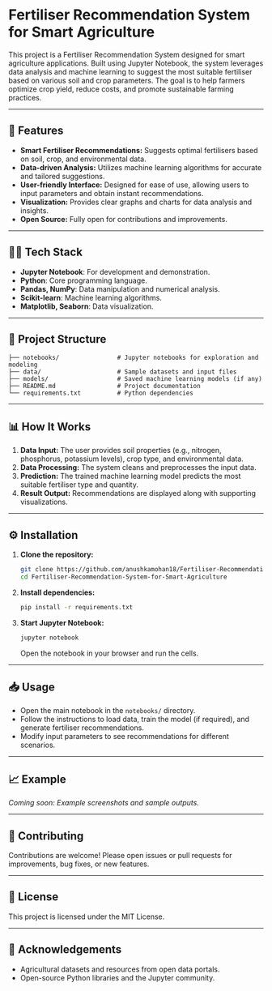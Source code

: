 # Fertiliser Recommendation System for Smart Agriculture

This project is a Fertiliser Recommendation System designed for smart agriculture applications. Built using Jupyter Notebook, the system leverages data analysis and machine learning to suggest the most suitable fertiliser based on various soil and crop parameters. The goal is to help farmers optimize crop yield, reduce costs, and promote sustainable farming practices.

---

## 🚀 Features

- **Smart Fertiliser Recommendations:** Suggests optimal fertilisers based on soil, crop, and environmental data.
- **Data-driven Analysis:** Utilizes machine learning algorithms for accurate and tailored suggestions.
- **User-friendly Interface:** Designed for ease of use, allowing users to input parameters and obtain instant recommendations.
- **Visualization:** Provides clear graphs and charts for data analysis and insights.
- **Open Source:** Fully open for contributions and improvements.

---

## 🧑‍💻 Tech Stack

- **Jupyter Notebook**: For development and demonstration.
- **Python**: Core programming language.
- **Pandas, NumPy**: Data manipulation and numerical analysis.
- **Scikit-learn**: Machine learning algorithms.
- **Matplotlib, Seaborn**: Data visualization.

---

## 📁 Project Structure

```plaintext
├── notebooks/                # Jupyter notebooks for exploration and modeling
├── data/                     # Sample datasets and input files
├── models/                   # Saved machine learning models (if any)
├── README.md                 # Project documentation
└── requirements.txt          # Python dependencies
```

---

## 📊 How It Works

1. **Data Input:** The user provides soil properties (e.g., nitrogen, phosphorus, potassium levels), crop type, and environmental data.
2. **Data Processing:** The system cleans and preprocesses the input data.
3. **Prediction:** The trained machine learning model predicts the most suitable fertiliser type and quantity.
4. **Result Output:** Recommendations are displayed along with supporting visualizations.

---

## ⚙️ Installation

1. **Clone the repository:**
   ```bash
   git clone https://github.com/anushkamohan18/Fertiliser-Recommendation-System-for-Smart-Agriculture.git
   cd Fertiliser-Recommendation-System-for-Smart-Agriculture
   ```

2. **Install dependencies:**
   ```bash
   pip install -r requirements.txt
   ```

3. **Start Jupyter Notebook:**
   ```bash
   jupyter notebook
   ```
   Open the notebook in your browser and run the cells.

---

## 📥 Usage

- Open the main notebook in the `notebooks/` directory.
- Follow the instructions to load data, train the model (if required), and generate fertiliser recommendations.
- Modify input parameters to see recommendations for different scenarios.

---

## 📈 Example

*Coming soon: Example screenshots and sample outputs.*

---

## 🤝 Contributing

Contributions are welcome! Please open issues or pull requests for improvements, bug fixes, or new features.

---

## 📄 License

This project is licensed under the MIT License.

---

## 🙏 Acknowledgements

- Agricultural datasets and resources from open data portals.
- Open-source Python libraries and the Jupyter community.
